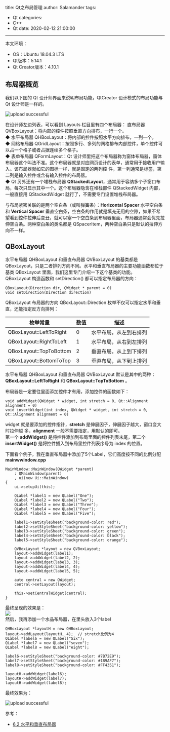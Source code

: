 title: Qt之布局管理
author: Salamander
tags:
  - Qt
categories:
  - C++
  - Qt
date: 2020-02-12 21:00:00
---
本文环境：
* OS：Ubuntu 18.04.3 LTS
* Qt版本：5.14.1
* Qt Creator版本：4.10.1


## 布局器概览
我们以下图的 Qt 设计师界面来说明布局功能，QtCreator 设计模式的布局功能与 Qt 设计师是一样的。

![upload successful](/images/pasted-0.png)  

<!-- more -->

在设计师左边列表，可以看到 Layouts 栏目里有四个布局器：
直布局器 QVBoxLayout：将内部的控件按照垂直方向排布，一行一个。  
◆  水平布局器 QHBoxLayout：将内部的控件按照水平方向排布，一列一个。  
◆  网格布局器 QGridLayout：按照多行、多列的网格排布内部控件，单个控件可以占一个格子或者占据连续多个格子。  
◆  表单布局器 QFormLayout：Qt 设计师里把这个布局器称为窗体布局器，窗体布局器这个叫法不准。这个布局器就是对应网页设计的表单，通常用于接收用户输入。该布局器就如它的图标一样，就是固定的两列控 件，第一列通常是标签，第二列是输入控件或含有输入控件的布局器。  
◆  Qt 另外还有一个堆栈布局器 **QStackedLayout**，通常用于容纳多个子窗口布局，每次只显示其中一个。这个布局器隐含在堆栈部件 QStackedWidget 内部，一般直接用 QStackedWidget 就行了，不需要专门设置堆栈布局器。    

与布局紧密关联的是两个空白条（或叫弹簧条）：**Horizontal Spacer** 水平空白条和 **Vertical Spacer** 垂直空白条，空白条的作用就是填充无用的空隙，如果不希望看到控件拉伸后变丑，就可以塞一个空白条到布局器里面，布局器通常会优先拉伸空白条。两种空白条的类名都是 QSpacerItem，两种空白条只是默认的拉伸方向不一样。


## QBoxLayout
水平布局器 QHBoxLayout 和垂直布局器 QVBoxLayout 的基类都是 QBoxLayout，只是二者排列方向不同。水平和垂直布局器的主要功能函数都位于基类 QBoxLayout 里面，我们这里专门介绍一下这个基类的功能。  
QBoxLayout 构造函数和 setDirection() 都可以指定布局器的方向：
```
QBoxLayout(Direction dir, QWidget * parent = 0)
void setDirection(Direction direction)
```
QBoxLayout 布局器的方向 QBoxLayout::​Direction 枚举不仅可以指定水平和垂直，还能指定反方向排列：  


| 枚举常量                    | 数值  | 描述            |
|-------------------------|-----|---------------|
| QBoxLayout::LeftToRight |  0  |  水平布局，从左到右排列  |
| QBoxLayout::RightToLeft |  1  |  水平布局，从右到左排列  |
| QBoxLayout::TopToBottom |  2  |  垂直布局，从上到下排列  |
| QBoxLayout::BottomToTop |  3  |  垂直布局，从下到上排列  |

水平布局器 QHBoxLayout 和垂直布局器 QVBoxLayout 默认是其中的两种：**QBoxLayout::LeftToRight** 和 **QBoxLayout::TopToBottom** 。  

布局器是一定要往里面添加控件才有用，添加控件的函数如下：
```
void addWidget(QWidget * widget, int stretch = 0, Qt::Alignment alignment = 0)
void insertWidget(int index, QWidget * widget, int stretch = 0, Qt::Alignment alignment = 0)
```
widget 就是要添加的控件指针，**stretch** 是伸展因子，伸展因子越大，窗口变大时拉伸越 多，**alignment** 一般不需要指定，用默认的即可。  
第一个 **addWidget()** 是将控件添加到布局里面的控件列表末尾，第二个 **insertWidget()** 是将控件插入到布局里控件列表序号为 index 的位置。

下面看个例子，我在垂直布局器中添加了5个Label，它们高度按不同的比例分配  
**mainwwindow.cpp**  
```
MainWindow::MainWindow(QWidget *parent)
    : QMainWindow(parent)
    , ui(new Ui::MainWindow)
{
    ui->setupUi(this);

    QLabel *label1 = new QLabel("One");
    QLabel *label2 = new QLabel("Two");
    QLabel *label3 = new QLabel("Three");
    QLabel *label4 = new QLabel("Four");
    QLabel *label5 = new QLabel("Five");

    label1->setStyleSheet("background-color: red");
    label2->setStyleSheet("background-color: yellow");
    label3->setStyleSheet("background-color: green");
    label4->setStyleSheet("background-color: black");
    label5->setStyleSheet("background-color: orange");

    QVBoxLayout *layout = new QVBoxLayout;
    layout->addWidget(label1);
    layout->addWidget(label2, 2);
    layout->addWidget(label3, 3);
    layout->addWidget(label4, 4);
    layout->addWidget(label5, 5);

    auto central = new QWidget;
    central->setLayout(layout);

    this->setCentralWidget(central);
}
```
最终呈现的效果是：  
![](https://s2.ax1x.com/2020/02/12/1b3US0.png)  
然后，我再添加一个水品布局器，在里头放入3个label  
```
QHBoxLayout *layoutH = new QHBoxLayout;
layout->addLayout(layoutH, 4);  // stretch比例为4
QLabel *label6 = new QLabel("Six");
QLabel *label7 = new QLabel("seven");
QLabel *label8 = new QLabel("eight");

label6->setStyleSheet("background-color: #7B72E9");
label7->setStyleSheet("background-color: #1B9AF7");
label8->setStyleSheet("background-color: #FF4351");

layoutH->addWidget(label6);
layoutH->addWidget(label7);
layoutH->addWidget(label8);

```
最终效果为：  

![upload successful](/images/pasted-1.png)


参考：  
* [6.2 水平和垂直布局器](https://qtguide.ustclug.org/ch06-02.htm)
